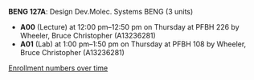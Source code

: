 **BENG 127A**: Design Dev.Molec. Systems BENG (3 units)

- **A00** (Lecture) at 12:00 pm–12:50 pm on Thursday at PFBH 226 by Wheeler, Bruce Christopher (A13236281)
- **A01** (Lab) at 1:00 pm–1:50 pm on Thursday at PFBH 108 by Wheeler, Bruce Christopher (A13236281)

[Enrollment numbers over time](./BENG127A.tsv)
